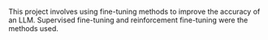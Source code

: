 This project involves using fine-tuning methods to improve the accuracy of an LLM. Supervised fine-tuning and reinforcement fine-tuning were the methods used. 
